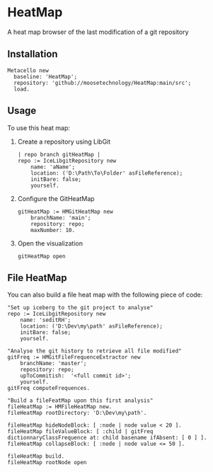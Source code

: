 # HeatMap

A heat map browser of the last modification of a git repository 

## Installation

```st
Metacello new
  baseline: 'HeatMap';
  repository: 'github://moosetechnology/HeatMap:main/src';
  load.
```

## Usage

To use this heat map:

1. Create a repository using LibGit
    ```st
    | repo branch gitHeatMap |
    repo := IceLibgitRepository new
        name: 'aName';
        location: ('D:\Path\To\Folder' asFileReference);
        initBare: false;
        yourself.
    ```
2. Configure the GitHeatMap
    ```st
    gitHeatMap := HMGitHeatMap new
        branchName: 'main';
        repository: repo;
        maxNumber: 10.
    ```
3. Open the visualization
    ```st
    gitHeatMap open
    ```

## File HeatMap

You can also build a file heat map with the following piece of code:

```st
"Set up iceberg to the git project to analyse"
repo := IceLibgitRepository new
    name: 'seditRH';
    location: ('D:\Dev\my\path' asFileReference);
    initBare: false;
    yourself.

"Analyse the git history to retrieve all file modified"
gitFreq := HMGitFileFrequenceExtractor new
    branchName: 'master';
    repository: repo;
    upToCommitish:  '<full commit id>';
    yourself.
gitFreq computeFrequences.

"Build a fileFeatMap upon this first analysis"
fileHeatMap := HMFileHeatMap new.
fileHeatMap rootDirectory: 'D:\Dev\my\path'.

fileHeatMap hideNodeBlock: [ :node | node value < 20 ].
fileHeatMap fileValueBlock: [ :child | gitFreq dictionnaryClassFrequence at: child basename ifAbsent: [ 0 ] ].
fileHeatMap collapseBlock: [ :node | node value <= 50 ].

fileHeatMap build.
fileHeatMap rootNode open
```
